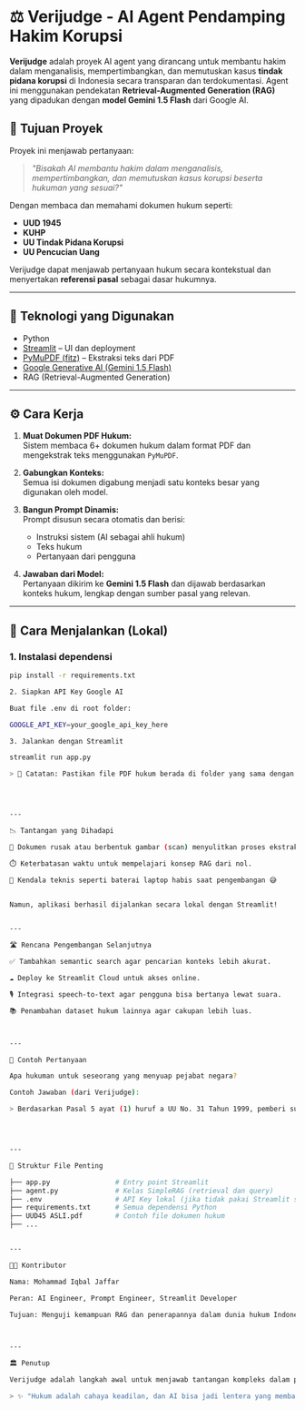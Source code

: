 

# ⚖️ Verijudge - AI Agent Pendamping Hakim Korupsi

**Verijudge** adalah proyek AI agent yang dirancang untuk membantu hakim dalam menganalisis, mempertimbangkan, dan memutuskan kasus **tindak pidana korupsi** di Indonesia secara transparan dan terdokumentasi. Agent ini menggunakan pendekatan **Retrieval-Augmented Generation (RAG)** yang dipadukan dengan **model Gemini 1.5 Flash** dari Google AI.

## 🎯 Tujuan Proyek

Proyek ini menjawab pertanyaan:

> _"Bisakah AI membantu hakim dalam menganalisis, mempertimbangkan, dan memutuskan kasus korupsi beserta hukuman yang sesuai?"_

Dengan membaca dan memahami dokumen hukum seperti:
- **UUD 1945**
- **KUHP**
- **UU Tindak Pidana Korupsi**
- **UU Pencucian Uang**
  
Verijudge dapat menjawab pertanyaan hukum secara kontekstual dan menyertakan **referensi pasal** sebagai dasar hukumnya.

---

## 🧠 Teknologi yang Digunakan

- Python
- [Streamlit](https://streamlit.io/) – UI dan deployment
- [PyMuPDF (fitz)](https://pymupdf.readthedocs.io/) – Ekstraksi teks dari PDF
- [Google Generative AI (Gemini 1.5 Flash)](https://ai.google.dev/)
- RAG (Retrieval-Augmented Generation)

---

## ⚙️ Cara Kerja

1. **Muat Dokumen PDF Hukum:**  
   Sistem membaca 6+ dokumen hukum dalam format PDF dan mengekstrak teks menggunakan `PyMuPDF`.

2. **Gabungkan Konteks:**  
   Semua isi dokumen digabung menjadi satu konteks besar yang digunakan oleh model.

3. **Bangun Prompt Dinamis:**  
   Prompt disusun secara otomatis dan berisi:
   - Instruksi sistem (AI sebagai ahli hukum)
   - Teks hukum
   - Pertanyaan dari pengguna

4. **Jawaban dari Model:**  
   Pertanyaan dikirim ke **Gemini 1.5 Flash** dan dijawab berdasarkan konteks hukum, lengkap dengan sumber pasal yang relevan.

---

## 🚀 Cara Menjalankan (Lokal)

### 1. Instalasi dependensi

```bash
pip install -r requirements.txt

2. Siapkan API Key Google AI

Buat file .env di root folder:

GOOGLE_API_KEY=your_google_api_key_here

3. Jalankan dengan Streamlit

streamlit run app.py

> 📌 Catatan: Pastikan file PDF hukum berada di folder yang sama dengan file Python agent.py.




---

📉 Tantangan yang Dihadapi

📄 Dokumen rusak atau berbentuk gambar (scan) menyulitkan proses ekstraksi teks.

⏱️ Keterbatasan waktu untuk mempelajari konsep RAG dari nol.

🔋 Kendala teknis seperti baterai laptop habis saat pengembangan 😅


Namun, aplikasi berhasil dijalankan secara lokal dengan Streamlit!


---

🛣️ Rencana Pengembangan Selanjutnya

✅ Tambahkan semantic search agar pencarian konteks lebih akurat.

☁️ Deploy ke Streamlit Cloud untuk akses online.

🎙️ Integrasi speech-to-text agar pengguna bisa bertanya lewat suara.

📚 Penambahan dataset hukum lainnya agar cakupan lebih luas.



---

📎 Contoh Pertanyaan

Apa hukuman untuk seseorang yang menyuap pejabat negara?

Contoh Jawaban (dari Verijudge):

> Berdasarkan Pasal 5 ayat (1) huruf a UU No. 31 Tahun 1999, pemberi suap dapat dikenakan pidana penjara paling lama 5 tahun dan/atau denda paling banyak Rp250.000.000.




---

📁 Struktur File Penting

├── app.py                # Entry point Streamlit
├── agent.py              # Kelas SimpleRAG (retrieval dan query)
├── .env                  # API Key lokal (jika tidak pakai Streamlit secrets)
├── requirements.txt      # Semua dependensi Python
├── UUD45 ASLI.pdf        # Contoh file dokumen hukum
├── ...


---

🧑‍💻 Kontributor

Nama: Mohammad Iqbal Jaffar

Peran: AI Engineer, Prompt Engineer, Streamlit Developer

Tujuan: Menguji kemampuan RAG dan penerapannya dalam dunia hukum Indonesia 🇮🇩



---

🏛️ Penutup

Verijudge adalah langkah awal untuk menjawab tantangan kompleks dalam penegakan hukum dengan bantuan AI. Meski belum sempurna, proyek ini membuktikan bahwa AI dapat memberikan dampak nyata dalam transparansi hukum dan kepercayaan publik.

> ✨ "Hukum adalah cahaya keadilan, dan AI bisa jadi lentera yang membantunya bersinar lebih terang." – Verijudge Vision



